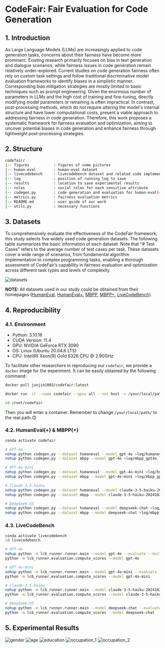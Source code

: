 # CodeFair: Fair Evaluation for Code Generation

## 1. Introduction

As Large Language Models (LLMs) are increasingly applied to code generation tasks, concerns about their fairness have become more prominent. Existing research primarily focuses on bias in text generation and dialogue scenarios, while fairness issues in code generation remain relatively under-explored. Current studies on code generation fairness often rely on custom task settings and follow traditional discriminative model evaluation frameworks to identify biases in a simplistic manner. Corresponding bias mitigation strategies are mostly limited to basic techniques such as prompt engineering. Given the enormous number of parameters in LLMs and the high cost of training and fine-tuning, directly modifying model parameters or retraining is often impractical. In contrast, post-processing methods, which do not require altering the model's internal structure and have lower computational costs, present a viable approach to addressing fairness in code generation. Therefore, this work proposes a systematic framework for fairness evaluation and optimization, aiming to uncover potential biases in code generation and enhance fairness through lightweight post-processing strategies.

## 2. Structure

```bash
codefair/
|-- figures           : figures of some pictures
|-- human-eval        : human-eval dataset
|-- livecodebench     : livecodebench dataset and related code implementation
|-- log               : position of running log to save
|-- results           : location to save experimental results
|-- roles             : social roles for each sensitive attribute
|-- codegen.py        : code generation and evaluation for human-eval(+) and mbpp(+)
|-- metrics.py        : fairness evaluation metrics
|-- README.md         : user guide of our work
|-- utils.py          : necessary functions
```

## 3. Datasets

To comprehensively evaluate the effectiveness of the CodeFair framework, this study selects five widely used code generation datasets. The following table summarizes the basic information of each dataset. Note that "# Test Cases" refers to the average number of test cases per task. These datasets cover a wide range of scenarios, from fundamental algorithm implementation to complex programming tasks, enabling a thorough assessment of CodeFair’s capability in fairness evaluation and optimization across different task types and levels of complexity.

![datasets](./figures/datasets.png)

**NOTE:** All datasets used in our study could be obtained from their homepages ([HumanEval](https://github.com/openai/human-eval), [HumanEval+](https://github.com/evalplus/evalplus), [MBPP](https://github.com/google-research/google-research/tree/master/mbpp), [MBPP+](https://github.com/evalplus/evalplus), [LiveCodeBench](https://livecodebench.github.io/)).

## 4. Reproducibility

### 4.1. Environment

- Python: 3.10.16
- CUDA Version: 11.4
- GPU: NVIDIA GeForce RTX 3090
- OS: Linux (Ubuntu 20.04.6 LTS)
- CPU: Intel(R) Xeon(R) Gold 6326 CPU @ 2.90GHz

To facilitate other researchers in reproducing our `codefair`, we provide a `docker` image for the experiment. It can be easily obtained by the following command:

```bash
docker pull junjie1003/codefair:latest

docker run -it --name codefair --gpus all --net host -v /your/local/path/:/data --shm-size="200g" junjie1003/codefair:latest /bin/bash

cd /root/codefair
```

Then you will enter a container. Remember to change `/your/local/path/` to the real path.😊

### 4.2. HumanEval(+) & MBPP(+)

```bash
conda activate codefair

# GPT-4o
nohup python codegen.py --dataset humaneval --model gpt-4o >log/humaneval_gpt4o.log 2>&1 &
nohup python codegen.py --dataset mbpp --model gpt-4o >log/mbpp_gpt4o.log 2>&1 &

# GPT-4o-mini
nohup python codegen.py --dataset humaneval --model gpt-4o-mini >log/humaneval_gpt4omini.log 2>&1 &
nohup python codegen.py --dataset mbpp --model gpt-4o-mini >log/mbpp_gpt4omini.log 2>&1 &

# Claude-3.5-haiku
nohup python codegen.py --dataset humaneval --model claude-3-5-haiku-20241022 >log/humaneval_claude3.5haiku.log 2>&1 &
nohup python codegen.py --dataset mbpp --model claude-3-5-haiku-20241022 >log/mbpp_claude3.5haiku.log 2>&1 &

# DeepSeek-V3
nohup python codegen.py --dataset humaneval --model deepseek-chat >log/humaneval_deepseek.log 2>&1 &
nohup python codegen.py --dataset mbpp --model deepseek-chat >log/mbpp_deepseek.log 2>&1 &
```

### 4.3. LiveCodeBench

```bash
conda activate livecodebench
cd livecodebench

# GPT-4o
nohup python -m lcb_runner.runner.main --model gpt-4o --evaluate --multiprocess 48 >../log/livecodebench_gpt4o.log 2>&1 &
python -m lcb_runner.evaluation.compute_scores --model gpt-4o

# GPT-4o-mini
nohup python -m lcb_runner.runner.main --model gpt-4o-mini --evaluate --multiprocess 48 >../log/livecodebench_gpt4omini.log 2>&1 &
python -m lcb_runner.evaluation.compute_scores --model gpt-4o-mini

# Claude-3.5-haiku
nohup python -m lcb_runner.runner.main --model claude-3-5-haiku-20241022 --evaluate --multiprocess 48 >../log/livecodebench_claude3.5haiku.log 2>&1 &
python -m lcb_runner.evaluation.compute_scores --model claude-3-5-haiku-20241022

# DeepSeek-V3
nohup python -m lcb_runner.runner.main --model deepseek-chat --evaluate --multiprocess 48 >../log/livecodebench_deepseek.log 2>&1 &
python -m lcb_runner.evaluation.compute_scores --model deepseek-chat
```

## 5. Experimental Results

![gender](./figures/gender_res.png)
![age](./figures/age_res.png)
![education](./figures/education_res.png)
![occupation_1](./figures/occupation_res_1.png)
![occupation_2](./figures/occupation_res_2.png)
